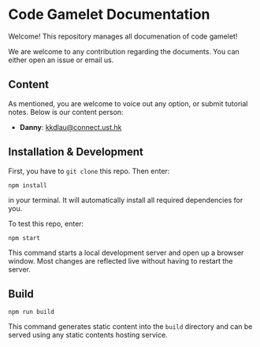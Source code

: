 # Code Gamelet Documentation

Welcome! This repository manages all documenation of code gamelet!

We are welcome to any contribution regarding the documents. You can either open an issue or email us.

## Content

As mentioned, you are welcome to voice out any option, or submit tutorial notes. Below is our content person:

* **Danny**: kkdlau@connect.ust.hk

## Installation & Development

First, you have to `git clone` this repo. Then enter:
```console
npm install
```
in your terminal. It will automatically install all required dependencies for you.

To test this repo, enter:

```console
npm start
```

This command starts a local development server and open up a browser window. Most changes are reflected live without having to restart the server.

## Build

```console
npm run build
```

This command generates static content into the `build` directory and can be served using any static contents hosting service.

